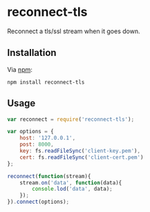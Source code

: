 reconnect-tls
=============

Reconnect a tls/ssl stream when it goes down.

## Installation

Via [npm](https://npmjs.org):

```
npm install reconnect-tls
```

## Usage

```js
var reconnect = require('reconnect-tls');

var options = {
	host: '127.0.0.1',
	post: 8000,
	key: fs.readFileSync('client-key.pem'),
	cert: fs.readFileSync('client-cert.pem')
};

reconnect(function(stream){
	stream.on('data', function(data){
		console.lod('data', data);
	});
}).connect(options);
```